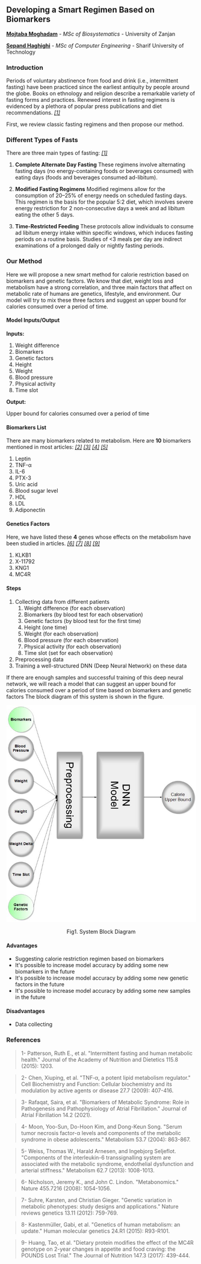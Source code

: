 ## Developing a Smart Regimen Based on Biomarkers

[**Mojtaba Moghadam**](https://github.com/mojtaba-moghadam) - *MSc of Biosystematics* - University of Zanjan

[**Sepand Haghighi**](https://github.com/sepandhaghighi) - *MSc of Computer Engineering* - Sharif University of Technology

### Introduction	
Periods of voluntary abstinence from food and drink (i.e., intermittent fasting) have been practiced since the earliest antiquity by people around the globe. Books on ethnology and religion describe a remarkable variety of fasting forms and practices. Renewed interest in fasting regimens is evidenced by a plethora of popular press publications and diet recommendations. [*[1]*](#references)

First, we review classic fasting regimens and then propose our method.


### Different Types of Fasts

There are three main types of fasting: [*[1]*](#references)

1. **Complete Alternate Day Fasting**
These regimens involve alternating fasting days (no energy-containing foods or beverages consumed) with eating days (foods and beverages consumed ad-libitum).

2. **Modified Fasting Regimens**
Modified regimens allow for the consumption of 20–25% of energy needs on scheduled fasting days. This regimen is the basis for the popular 5:2 diet, which involves severe energy restriction for 2 non-consecutive days a week and ad libitum eating the other 5 days.

3. **Time-Restricted Feeding**
These protocols allow individuals to consume ad libitum energy intake within specific windows, which induces fasting periods on a routine basis. Studies of <3 meals per day are indirect examinations of a prolonged daily or nightly fasting periods.


### Our Method

Here we will propose a new smart method for calorie restriction based on biomarkers and genetic factors.
We know that diet, weight loss and metabolism have a strong correlation, and three main factors that affect on metabolic rate of humans are genetics, lifestyle, and environment. Our model will try to mix these three factors and suggest an upper bound for calories consumed over a period of time.

#### Model Inputs/Output

**Inputs:**

1. Weight difference
2. Biomarkers
3. Genetic factors
4. Height
5. Weight
6. Blood pressure
7. Physical activity
8. Time slot

**Output:**

Upper bound for calories consumed over a period of time


#### Biomarkers List
There are many biomarkers related to metabolism. Here are **10** biomarkers mentioned in most articles: [*[2]*](#references) [*[3]*](#references) [*[4]*](#references) [*[5]*](#references)

1. Leptin
2. TNF-α
3. IL-6
4. PTX-3
5. Uric acid
7. Blood sugar level 
8. HDL
9. LDL
10. Adiponectin


#### Genetics Factors
Here, we have listed these **4** genes whose effects on the metabolism have been studied in articles. [*[6]*](#references) [*[7]*](#references) [*[8]*](#references) [*[9]*](#references)

1. KLKB1
2. X-11792
3. KNG1
4. MC4R

#### Steps

1. Collecting data from different patients
	1. Weight difference (for each observation)
	2. Biomarkers (by blood test for each observation)
	3. Genetic factors (by blood test for the first time)
	4. Height (one time)
	5. Weight (for each observation)
	6. Blood pressure (for each observation)
	7. Physical activity (for each observation)
	8. Time slot (set for each observation)
2. Preprocessing data
3. Training a well-structured DNN (Deep Neural Network) on these data

If there are enough samples and successful training of this deep neural network, we will reach a model that can suggest an upper bound for calories consumed over a period of time based on biomarkers and genetic factors
The block diagram of this system is shown in the figure.

<div align="center" style="text-align: center;">
<img src="1.jpg">
<p>Fig1. System Block Diagram</p>
</div>

#### Advantages

- Suggesting calorie restriction regimen based on biomarkers
- It's possible to increase model accuracy by adding some new biomarkers in the future
- It's possible to increase model accuracy by adding some new genetic factors in the future
- It's possible to increase model accuracy by adding some new samples in the future

#### Disadvantages

- Data collecting

### References

<blockquote>1- Patterson, Ruth E., et al. "Intermittent fasting and human metabolic health." Journal of the Academy of Nutrition and Dietetics 115.8 (2015): 1203.</blockquote>

<blockquote>2- Chen, Xiuping, et al. "TNF‐α, a potent lipid metabolism regulator." Cell Biochemistry and Function: Cellular biochemistry and its modulation by active agents or disease 27.7 (2009): 407-416.</blockquote>

<blockquote>3- Rafaqat, Saira, et al. "Biomarkers of Metabolic Syndrome: Role in Pathogenesis and Pathophysiology of Atrial Fibrillation." Journal of Atrial Fibrillation 14.2 (2021).</blockquote>

<blockquote>4- Moon, Yoo-Sun, Do-Hoon Kim, and Dong-Keun Song. "Serum tumor necrosis factor-α levels and components of the metabolic syndrome in obese adolescents." Metabolism 53.7 (2004): 863-867.</blockquote>

<blockquote>5- Weiss, Thomas W., Harald Arnesen, and Ingebjorg Seljeflot. "Components of the interleukin-6 transsignalling system are associated with the metabolic syndrome, endothelial dysfunction and arterial stiffness." Metabolism 62.7 (2013): 1008-1013.</blockquote>

<blockquote>6- Nicholson, Jeremy K., and John C. Lindon. "Metabonomics." Nature 455.7216 (2008): 1054-1056.</blockquote>

<blockquote>7- Suhre, Karsten, and Christian Gieger. "Genetic variation in metabolic phenotypes: study designs and applications." Nature reviews genetics 13.11 (2012): 759-769.</blockquote>

<blockquote>8- Kastenmüller, Gabi, et al. "Genetics of human metabolism: an update." Human molecular genetics 24.R1 (2015): R93-R101.</blockquote>

<blockquote>9- Huang, Tao, et al. "Dietary protein modifies the effect of the MC4R genotype on 2-year changes in appetite and food craving: the POUNDS Lost Trial." The Journal of Nutrition 147.3 (2017): 439-444.</blockquote>